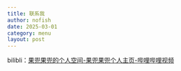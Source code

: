 ```yaml
---
title: 联系我
author: nofish
date: 2025-03-01
category: menu
layout: post
---
```


bilibli：[果兜果兜的个人空间-果兜果兜个人主页-哔哩哔哩视频](https://space.bilibili.com/434427236)